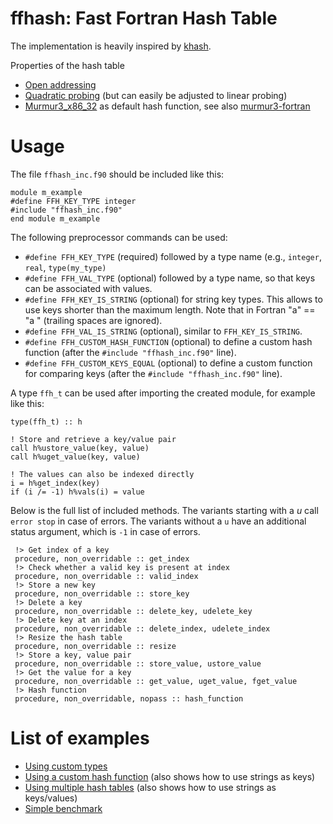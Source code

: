 ffhash: Fast Fortran Hash Table
==

The implementation is heavily inspired by [khash](https://github.com/attractivechaos/klib/blob/master/khash.h).

Properties of the hash table
* [Open addressing](https://en.wikipedia.org/wiki/Open_addressing)
* [Quadratic probing](https://en.wikipedia.org/wiki/Quadratic_probing) (but can easily be adjusted to linear probing)
* [Murmur3_x86_32](http://code.google.com/p/smhasher/wiki/MurmurHash3) as default hash function, see also [murmur3-fortran](https://github.com/jannisteunissen/murmur3-fortran)

Usage
==

The file `ffhash_inc.f90` should be included like this:

    module m_example
    #define FFH_KEY_TYPE integer
    #include "ffhash_inc.f90"
    end module m_example

The following preprocessor commands can be used:

* `#define FFH_KEY_TYPE` (required) followed by a type name (e.g., `integer`, `real`, `type(my_type)`
* `#define FFH_VAL_TYPE` (optional) followed by a type name, so that keys can be associated with values.
* `#define FFH_KEY_IS_STRING` (optional) for string key types. This allows to use keys shorter than the maximum length. Note that in Fortran "a" == "a " (trailing spaces are ignored).
* `#define FFH_VAL_IS_STRING` (optional), similar to `FFH_KEY_IS_STRING`.
* `#define FFH_CUSTOM_HASH_FUNCTION` (optional) to define a custom hash function (after the `#include "ffhash_inc.f90"` line).
* `#define FFH_CUSTOM_KEYS_EQUAL` (optional) to define a custom function for comparing keys (after the `#include "ffhash_inc.f90"` line).

A type `ffh_t` can be used after importing the created module, for example like this:

    type(ffh_t) :: h

    ! Store and retrieve a key/value pair
    call h%ustore_value(key, value)
    call h%uget_value(key, value)

    ! The values can also be indexed directly
    i = h%get_index(key)
    if (i /= -1) h%vals(i) = value

Below is the full list of included methods. The variants starting with a *u* call `error stop` in case of errors. The variants without a `u` have an additional status argument, which is `-1` in case of errors.

     !> Get index of a key
     procedure, non_overridable :: get_index
     !> Check whether a valid key is present at index
     procedure, non_overridable :: valid_index
     !> Store a new key
     procedure, non_overridable :: store_key
     !> Delete a key
     procedure, non_overridable :: delete_key, udelete_key
     !> Delete key at an index
     procedure, non_overridable :: delete_index, udelete_index
     !> Resize the hash table
     procedure, non_overridable :: resize
     !> Store a key, value pair
     procedure, non_overridable :: store_value, ustore_value
     !> Get the value for a key
     procedure, non_overridable :: get_value, uget_value, fget_value
     !> Hash function
     procedure, non_overridable, nopass :: hash_function

List of examples
==

* [Using custom types](example_custom_types.f90)
* [Using a custom hash function](example_custom_hash_function.f90) (also shows how to use strings as keys)
* [Using multiple hash tables](example_multiple_tables.f90) (also shows how to use strings as keys/values)
* [Simple benchmark](example_benchmark.f90)
